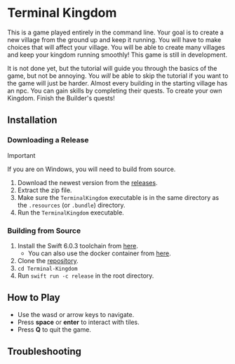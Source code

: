 # Terminal Kingdom
This is a game played entirely in the command line. Your goal is to create a new village from the ground up and keep it running. You will have to make choices that will affect your village. You will be able to create many villages and keep your kingdom running smoothly!
This game is still in development.

It is not done yet, but the tutorial will guide you through the basics of the game, but not be annoying. You *will* be able to skip the tutorial if you want to the game will just be harder.
Almost every building in the starting village has an npc. You can gain skills by completing their quests. To create your own Kingdom. Finish the Builder's quests!

## Installation
### Downloading a Release
> [!important]
> If you are on Windows, you will need to build from source.
1. Download the newest version from the [releases](https://github.com/OrigamiKing3612/Terminal-Kingdom/releases/tag/testing_release).
2. Extract the zip file.
3. Make sure the `TerminalKingdom` executable is in the same directory as the `.resources` (or `.bundle`) directory.
4. Run the `TerminalKingdom` executable.

### Building from Source
1. Install the Swift 6.0.3 toolchain from [here](https://swift.org/download/).
    - You can also use the docker container from [here](https://hub.docker.com/_/swift).
2. Clone the [repository](https://github.com/OrigamiKing3612/Terminal-Kingdom).
3. `cd Terminal-Kingdom`
4. Run `swift run -c release` in the root directory.

## How to Play
- Use the wasd or arrow keys to navigate.
- Press **space** or **enter** to interact with tiles.
- Press **Q** to quit the game.

## Troubleshooting
